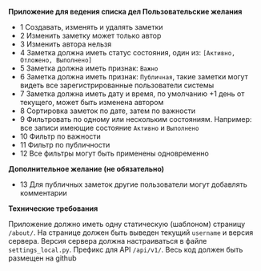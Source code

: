 **Приложение для ведения списка дел Пользовательские желания**

- 1 Создавать, изменять и удалять заметки
- 2 Изменить заметку может только автор
- 3 Изменить автора нельзя
- 4 Заметка должна иметь статус состояния, один из: ```[Активно, Отложено, Выполнено]```
- 5 Заметка должна иметь признак: ```Важно```
- 6 Заметка должна иметь признак: ```Публичная```, такие заметки могут видеть все зарегистрированные пользователи системы
- 7 Заметка должна иметь дату и время, по умолчанию +1 день от текущего, может быть изменена автором
- 8 Сортировка заметок по дате, затем по важности
- 9 Фильтровать по одному или нескольким состояниям. Например: все записи имеющие состояние ```Активно``` и ```Выполнено```
- 10 Фильтр по важности
- 11 Фильтр по публичности
- 12 Все фильтры могут быть применены одновременно

**Дополнительное желание (не обязательно)**
- 13 Для публичных заметок другие пользователи могут добавлять комментарии

**Технические требования**
  
Приложение должно иметь одну статическую (шаблоном) страницу ```/about/```.
На странице должен быть выведен текущий ```username``` и версия сервера. Версия сервера должна настраиваться в файле ```settings_local.py```.
Префикс для API ```/api/v1/```.
Весь код должен быть размещен на github
